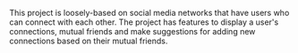 This project is loosely-based on social media networks that have users who can connect with each other. The project has features to display a user's connections, 
mutual friends and make suggestions for adding new connections based on their mutual friends. 
